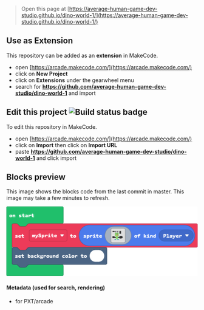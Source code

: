  


> Open this page at [https://average-human-game-dev-studio.github.io/dino-world-1/](https://average-human-game-dev-studio.github.io/dino-world-1/)

## Use as Extension

This repository can be added as an **extension** in MakeCode.

* open [https://arcade.makecode.com/](https://arcade.makecode.com/)
* click on **New Project**
* click on **Extensions** under the gearwheel menu
* search for **https://github.com/average-human-game-dev-studio/dino-world-1** and import

## Edit this project ![Build status badge](https://github.com/average-human-game-dev-studio/dino-world-1/workflows/MakeCode/badge.svg)

To edit this repository in MakeCode.

* open [https://arcade.makecode.com/](https://arcade.makecode.com/)
* click on **Import** then click on **Import URL**
* paste **https://github.com/average-human-game-dev-studio/dino-world-1** and click import

## Blocks preview

This image shows the blocks code from the last commit in master.
This image may take a few minutes to refresh.

![A rendered view of the blocks](https://github.com/average-human-game-dev-studio/dino-world-1/raw/master/.github/makecode/blocks.png)

#### Metadata (used for search, rendering)

* for PXT/arcade
<script src="https://makecode.com/gh-pages-embed.js"></script><script>makeCodeRender("{{ site.makecode.home_url }}", "{{ site.github.owner_name }}/{{ site.github.repository_name }}");</script>

